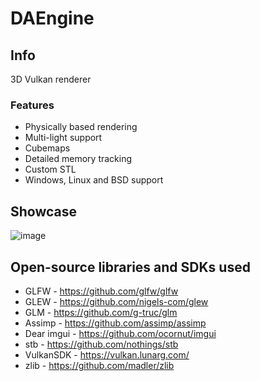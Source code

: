 # DAEngine

## Info
3D Vulkan renderer

### Features
-   Physically based rendering
-   Multi-light support
-   Cubemaps
-   Detailed memory tracking
-   Custom STL
-   Windows, Linux and BSD support

## Showcase
![image](https://user-images.githubusercontent.com/8605626/223548824-951fb454-0c00-443e-8e9b-6161e963708a.png)

## Open-source libraries and SDKs used
-   GLFW - <https://github.com/glfw/glfw>
-   GLEW - <https://github.com/nigels-com/glew>
-   GLM - <https://github.com/g-truc/glm>
-   Assimp - <https://github.com/assimp/assimp>
-   Dear imgui - <https://github.com/ocornut/imgui>
-   stb - <https://github.com/nothings/stb>
-   VulkanSDK - <https://vulkan.lunarg.com/>
-   zlib - <https://github.com/madler/zlib>
